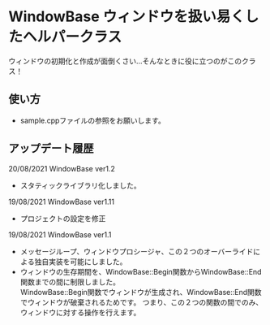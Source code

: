 # WindowBase ウィンドウを扱い易くしたヘルパークラス
ウィンドウの初期化と作成が面倒くさい...そんなときに役に立つのがこのクラス！  

## 使い方
- sample.cppファイルの参照をお願いします。

## アップデート履歴
20/08/2021 WindowBase ver1.2
- スタティックライブラリ化しました。

19/08/2021 WindowBase ver1.11
- プロジェクトの設定を修正

19/08/2021 WindowBase ver1.1
- メッセージループ、ウィンドウプロシージャ、この２つのオーバーライドによる独自実装を可能にしました。
- ウィンドウの生存期間を、WindowBase::Begin関数からWindowBase::End関数までの間に制限しました。  
WindowBase::Begin関数でウィンドウが生成され、WindowBase::End関数でウィンドウが破棄されるためです。
つまり、この２つの関数の間でのみ、ウィンドウに対する操作を行えます。
